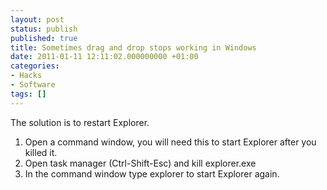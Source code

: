 ```yaml
---
layout: post
status: publish
published: true
title: Sometimes drag and drop stops working in Windows
date: 2011-01-11 12:11:02.000000000 +01:00
categories:
- Hacks
- Software
tags: []
---
```

The solution is to restart Explorer.

1. Open a command window, you will need this to start Explorer after you killed it.
1. Open task manager (Ctrl-Shift-Esc) and kill explorer.exe
1. In the command window type explorer to start Explorer again.

